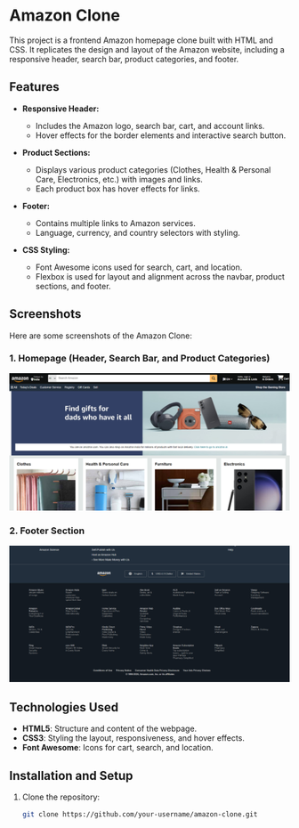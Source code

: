 # Amazon Clone

This project is a frontend Amazon homepage clone built with HTML and CSS. It replicates the design and layout of the Amazon website, including a responsive header, search bar, product categories, and footer.

## Features

- **Responsive Header:**
  - Includes the Amazon logo, search bar, cart, and account links.
  - Hover effects for the border elements and interactive search button.
  
- **Product Sections:**
  - Displays various product categories (Clothes, Health & Personal Care, Electronics, etc.) with images and links.
  - Each product box has hover effects for links.
  
- **Footer:**
  - Contains multiple links to Amazon services.
  - Language, currency, and country selectors with styling.

- **CSS Styling:**
  - Font Awesome icons used for search, cart, and location.
  - Flexbox is used for layout and alignment across the navbar, product sections, and footer.
  
## Screenshots

Here are some screenshots of the Amazon Clone:

### 1. Homepage (Header, Search Bar, and Product Categories)
![Homepage Screenshot](static/images/1.png)

### 2. Footer Section
![Footer Screenshot](static/images/2.png)

## Technologies Used

- **HTML5**: Structure and content of the webpage.
- **CSS3**: Styling the layout, responsiveness, and hover effects.
- **Font Awesome**: Icons for cart, search, and location.
  
## Installation and Setup

1. Clone the repository:

   ```bash
   git clone https://github.com/your-username/amazon-clone.git
